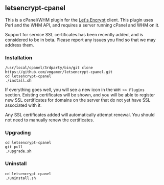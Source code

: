 ## letsencrypt-cpanel
This is a cPanel/WHM plugin for the [Let's Encrypt](https://letsencrypt.org/) client. This plugin uses Perl and the WHM API, and requires a server running cPanel and WHM on it.

Support for service SSL certificates has been recently added, and is considered to be in beta. Please report any issues you find so that we may address them.

### Installation

```
/usr/local/cpanel/3rdparty/bin/git clone https://github.com/vmgamer/letsencrypt-cpanel.git
cd letsencrypt-cpanel
./install.sh
```

If everything goes well, you will see a new icon in the `WHM >> Plugins` section. Existing certificates will be shown, and you will be able to register new SSL certificates for domains on the server that do not yet have SSL associated with it.

Any SSL certificates added will automatically attempt renewal. You should not need to manually renew the certificates.

### Upgrading
	
```
cd letsencrypt-cpanel
git pull
./upgrade.sh
```

### Uninstall
	
```
cd letsencrypt-cpanel
./uninstall.sh
```

